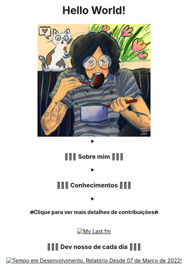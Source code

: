 <!-- Olá seja muito bem vindo ao meu README.md🐱! -->

<div align="center">

<h1><strong>Hello World!<!--<a><img src="https://media.giphy.com/media/hvRJCLFzcasrR4ia7z/giphy.gif" width="55px"></a>--></strong></h1>

<!-- Adicionei minha imagem neste endereço do repositório -->
<img src="https://github.com/c-viniciussantos/c-viniciussantos/blob/master/charts/c-viniciussantos.jpg" width=300>

<details align="center">
<summary><h3 align="center">👨🏻‍🚀 Sobre mim 👨🏻‍🚀</h3></summary>
<!-- Icones coletados nos endereços do "src" -->
| <a href="https://www.linkedin.com/in/carlos-vinicius-dos-santos-775b2b141" target="_blank" rel="nofollow">
    <img align="center" alt="C. Vinicius Santos LinkedIn" width="50px" src="https://www.vectorlogo.zone/logos/linkedin/linkedin-icon.svg" />
</a> | 
<a href="https://trailblazer.me/id/c-viniciussantos" target="_blank" rel="nofollow">
    <img align="center" alt="C. Vinicius Santos Trailhead" width="50px" src="https://trailhead.salesforce.com/assets/trailhead-logo-5d3354441b4d8b97f21075b65e2aea266780d45943bbb36796ac25dc7cf4adc9.svg" />
</a> |
<a href="https://www.duolingo.com/profile/c.viniciussantos" target="_blank" rel="nofollow">
    <img align="center" alt="C. Vinicius Santos Trailhead" width="50px" src="https://design.duolingo.com/86230c9ad10d9f08b785.svg" />
</a> |


</details>

<details align="center">
<summary><h3 align="center">👨🏻‍💻 Conhecimentos 👨🏻‍💻</h3></summary>
<h4 align="center">☁️ Universo Salesforce ☁️</h4>

<!-- Badges coletadas neste repositorio: https://github.com/alexandresanlim/Badges4-README.md-Profile -->
![SALESFORCE](https://img.shields.io/badge/Salesforce-00A1E0?style=for-the-badge&logo=Salesforce&logoColor=white)
![APEX](https://img.shields.io/badge/Apex-00A1E0?style=for-the-badge&logo=Salesforce&logoColor=white)
![APEXTest](https://img.shields.io/badge/Apex%20Test-00A1E0?style=for-the-badge&logo=Salesforce&logoColor=white)
![APEXBatch](https://img.shields.io/badge/Apex%20Batch-00A1E0?style=for-the-badge&logo=Salesforce&logoColor=white)
![APEXTrigger](https://img.shields.io/badge/Apex%20Triggers-00A1E0?style=for-the-badge&logo=Salesforce&logoColor=white)
![APEXDebug](https://img.shields.io/badge/Apex%20Debug-00A1E0?style=for-the-badge&logo=Salesforce&logoColor=white)
![LWC](https://img.shields.io/badge/LWC-00A1E0?style=for-the-badge&logo=Salesforce&logoColor=white)
![VisualForce](https://img.shields.io/badge/VisualForce-00A1E0?style=for-the-badge&logo=Salesforce&logoColor=white)
![DataLoader](https://img.shields.io/badge/Data%20Loader-00A1E0?style=for-the-badge&logo=Salesforce&logoColor=white)
![SOQL](https://img.shields.io/badge/SOQL-00A1E0?style=for-the-badge&logo=Salesforce&logoColor=white)
![SLA Automation Process](https://img.shields.io/badge/SLA%20Automation%20Process-00A1E0?style=for-the-badge&logo=Salesforce&logoColor=white)
![Flow Builder](https://img.shields.io/badge/Flow%20Builder-00A1E0?style=for-the-badge&logo=Salesforce&logoColor=white)
![Process Builder](https://img.shields.io/badge/Process%20Builder-00A1E0?style=for-the-badge&logo=Salesforce&logoColor=white)

 <h4 align="center">🖥️ Programação 💻</h4>
 
![Java](https://img.shields.io/badge/Java-ED8B00?style=for-the-badge&logo=java&logoColor=white)
![Spring](https://img.shields.io/badge/Spring-6DB33F?style=for-the-badge&logo=spring&logoColor=white)
![HTML5](https://img.shields.io/badge/HTML5-E34F26?style=for-the-badge&logo=html5&logoColor=white)
![CSS3](https://img.shields.io/badge/CSS3-1572B6?style=for-the-badge&logo=css3&logoColor=white)
![JavaScript](https://img.shields.io/badge/JavaScript-323330?style=for-the-badge&logo=javascript&logoColor=F7DF1E)
![JSON](https://img.shields.io/badge/json-5E5C5C?style=for-the-badge&logo=json&logoColor=white)
![SQL](https://img.shields.io/badge/SQL-F80000?style=for-the-badge&logo=oracle&logoColor=black)
![MongoDB](https://img.shields.io/badge/MongoDB-4EA94B?style=for-the-badge&logo=mongodb&logoColor=white)
![Git](https://img.shields.io/badge/GIT-E44C30?style=for-the-badge&logo=git&logoColor=white)
![Markdown](https://img.shields.io/badge/Markdown-000000?style=for-the-badge&logo=markdown&logoColor=white)
![Bootstrap](https://img.shields.io/badge/Bootstrap-563D7C?style=for-the-badge&logo=bootstrap&logoColor=white)
 
 <h4 align="center">🛠 Ferramentas 🛠</h4>
 
![Eclipse](https://img.shields.io/badge/Eclipse-2C2255?style=for-the-badge&logo=eclipse&logoColor=white)
![SpringBoot](https://img.shields.io/badge/Spring_Boot-F2F4F9?style=for-the-badge&logo=spring-boot)
![VSCodeStudio](https://img.shields.io/badge/Visual_Studio_Code-0078D4?style=for-the-badge&logo=visual%20studio%20code&logoColor=white)
![VSCode](https://img.shields.io/badge/Visual_Studio-5C2D91?style=for-the-badge&logo=visual%20studio&logoColor=white)
![Postman](https://img.shields.io/badge/Postman-FF6C37?style=for-the-badge&logo=Postman&logoColor=white)
![NotePad++](https://img.shields.io/badge/Notepad++-90E59A.svg?style=for-the-badge&logo=notepad%2B%2B&logoColor=black)
![SQLServer](https://img.shields.io/badge/Microsoft_SQL_Server-CC2927?style=for-the-badge&logo=microsoft-sql-server&logoColor=white)
![MySQL](https://img.shields.io/badge/MySQL-005C84?style=for-the-badge&logo=mysql&logoColor=white)
![Trello](https://img.shields.io/badge/Trello-0052CC?style=for-the-badge&logo=trello&logoColor=white)
![GitHub](https://img.shields.io/badge/GitHub-100000?style=for-the-badge&logo=github&logoColor=white)
![BitBucket](https://img.shields.io/badge/Bitbucket-0747a6?style=for-the-badge&logo=bitbucket&logoColor=white)
![GitKraken](https://img.shields.io/badge/GitKraken-179287?style=for-the-badge&logo=GitKraken&logoColor=white)
![Excel](https://img.shields.io/badge/Microsoft_Excel-217346?style=for-the-badge&logo=microsoft-excel&logoColor=white)
![Word](https://img.shields.io/badge/Microsoft_Word-2B579A?style=for-the-badge&logo=microsoft-word&logoColor=white)
![PowerPoint](https://img.shields.io/badge/Microsoft_PowerPoint-B7472A?style=for-the-badge&logo=microsoft-powerpoint&logoColor=white)

</div>   

</details>

<div align="center">
<details align="left">

<summary align="center"><h4>🔥Clique para ver mais detalhes de contribuições🔥</h4></summary>
<!-- Este abaixo eu utilizei este repositorio neste link: https://github.com/anmol098/waka-readme-stats, 
adicionei aos meus repositorios e customizei do meu jeito a tradução, estas informações são atualizadas diariamente as 05:00AM -->
<!-- Criei uma conta no https://wakatime.com e baixei a extensão no VSCode para coletar os dados, o proprio wakatime disponibiliza este abaixo -->

<!--START_SECTION:waka-->
![Code Time](http://img.shields.io/badge/Code%20Time-915%20hrs%201%20min-blue)

![Profile Views](http://img.shields.io/badge/Visualizac%C3%B5es%20do%20perfil-0-blue)

![Lines of code](https://img.shields.io/badge/Desde%20o%20Hello%20World%20eu%20escrevi-748.2%20thousand%20linhas%20de%20c%C3%B3digo-blue)

**🐱 Meus dados no GitHub** 

> 📦 118.8 kB Usado no armazenamento do GitHub 
 > 
> 🏆 0 Contribuições no ano de 2025
 > 
> 🚫 Não aberto para contratação
 > 
> 📜 19 Repositórios Públicos 
 > 
> 🔑 5 Repositórios Privados 
 > 
**Eu sou noturno 🦉** 

```text
🌞 Manhã                  48 commits          ⣿⣿⣀⣀⣀⣀⣀⣀⣀⣀⣀⣀⣀⣀⣀⣀⣀⣀⣀⣀⣀⣀⣀⣀⣀   08.60 % 
🌆 Tarde                  161 commits         ⣿⣿⣿⣿⣿⣿⣿⣀⣀⣀⣀⣀⣀⣀⣀⣀⣀⣀⣀⣀⣀⣀⣀⣀⣀   28.85 % 
🌃 Noite                  192 commits         ⣿⣿⣿⣿⣿⣿⣿⣿⣿⣀⣀⣀⣀⣀⣀⣀⣀⣀⣀⣀⣀⣀⣀⣀⣀   34.41 % 
🌙 Madrugada              157 commits         ⣿⣿⣿⣿⣿⣿⣿⣀⣀⣀⣀⣀⣀⣀⣀⣀⣀⣀⣀⣀⣀⣀⣀⣀⣀   28.14 % 
```
📅 **Sou mais produtivo em Terça-Feira** 

```text
Segunda-Feira            74 commits          ⣿⣿⣿⣀⣀⣀⣀⣀⣀⣀⣀⣀⣀⣀⣀⣀⣀⣀⣀⣀⣀⣀⣀⣀⣀   13.26 % 
Terça-Feira              115 commits         ⣿⣿⣿⣿⣿⣀⣀⣀⣀⣀⣀⣀⣀⣀⣀⣀⣀⣀⣀⣀⣀⣀⣀⣀⣀   20.61 % 
Quarta-Feira             99 commits          ⣿⣿⣿⣿⣀⣀⣀⣀⣀⣀⣀⣀⣀⣀⣀⣀⣀⣀⣀⣀⣀⣀⣀⣀⣀   17.74 % 
Quinta-Feira             103 commits         ⣿⣿⣿⣿⣿⣀⣀⣀⣀⣀⣀⣀⣀⣀⣀⣀⣀⣀⣀⣀⣀⣀⣀⣀⣀   18.46 % 
Sexta-Feira              62 commits          ⣿⣿⣿⣀⣀⣀⣀⣀⣀⣀⣀⣀⣀⣀⣀⣀⣀⣀⣀⣀⣀⣀⣀⣀⣀   11.11 % 
Sábado                   27 commits          ⣿⣀⣀⣀⣀⣀⣀⣀⣀⣀⣀⣀⣀⣀⣀⣀⣀⣀⣀⣀⣀⣀⣀⣀⣀   04.84 % 
Domingo                  78 commits          ⣿⣿⣿⣀⣀⣀⣀⣀⣀⣀⣀⣀⣀⣀⣀⣀⣀⣀⣀⣀⣀⣀⣀⣀⣀   13.98 % 
```


📊 **Esta semana eu gastei meu tempo em** 

```text
🕑︎ Fuso horário: America/Sao_Paulo

💬 Linguagens de programação: 
Apex                     12 mins             ⣿⣿⣿⣿⣿⣿⣿⣿⣿⣿⣿⣿⣿⣿⣿⣿⣿⣿⣿⣿⣿⣿⣿⣿⣿   99.91 % 
XML                      0 secs              ⣀⣀⣀⣀⣀⣀⣀⣀⣀⣀⣀⣀⣀⣀⣀⣀⣀⣀⣀⣀⣀⣀⣀⣀⣀   00.09 % 

🔥 Editores: 
VS Code                  12 mins             ⣿⣿⣿⣿⣿⣿⣿⣿⣿⣿⣿⣿⣿⣿⣿⣿⣿⣿⣿⣿⣿⣿⣿⣿⣿   100.00 % 
```


 Last Updated on 18/03/2025 08:13:36 UTC
<!--END_SECTION:waka-->

<!-- criei com as instruções deste link: https://github.com/Ashutosh00710/github-readme-activity-graph -->

[![GitHub graph](https://github-readme-activity-graph.vercel.app/graph?username=c-viniciussantos&theme=react-dark&custom_title=C.%20Vinicius%20Santos%20%20-%20Commits%20dos%20%C3%9Altimos%2031%20Dias!)](https://github-readme-activity-graph.vercel.app/graph?username=c-viniciussantos&theme=react-dark&custom_title=C.%20Vinicius%20Santos%20%20-%20Commits%20dos%20%C3%9Altimos%2031%20Dias!)
    

<div align="center" width=70>
  <a href="https://wakatime.com/@c_viniciussantos">
    <img align="center" 
         src="https://github-readme-stats.vercel.app/api/wakatime?username=c_viniciussantos&theme=radical&hide_border=true&hide=Other,Trailhead,Ignore&custom_title=Meu%20dia%20a%20dia%20desde%20Mar%C3%A7o%20de%202022"
         title="Tempo em Desenvolvimento. Relatório Desde 07 de Março de 2022!"/>
  </a><br>
  <a href="https://github.com/c-viniciussantos/">
    <img 
         align="center" 
         width=420
         src="https://streak-stats.demolab.com/?user=c-viniciussantos&hide_border=true&ring=FF8400&fire=FF8400&currStreakLabel=FF8400&locale=pt-br&theme=radical&date_format=j%20M%5B%20Y%5D"
         title="Linguagens exploradas"/><br>
         <a href="https://streak-stats.demolab.com/?user=c-viniciussantos&hide_border=true&ring=FF8400&fire=FF8400&currStreakLabel=FF8400&locale=pt-br&theme=radical&date_format=j%20M%5B%20Y%5D">
             <img
             align="center" 
             width=420
             src="https://time-dev-vinicius-santos.vercel.app/api/top-langs/?username=c-viniciussantos&langs_count=10&theme=radical&hide_border=true&custom_title=Linguagens%20dos%20Reposit%C3%B3rios&layout=compact&include_all_commits=true"
             title="Dias de contribuição"/>
        </a>
      </a>
</div>

</details>
</div>

<div align="center">

<!-- Créditos: https://github.com/JeffreyCA/lastfm-recently-played-readme - Realizei um deploy no vercel conectado para realizar a tradução dos textos basicos-->
[![My Last.fm](https://lastfm-recentemente-reproduzidas-readme.vercel.app/api?user=magrinchavoso&count=1&loved=true&loved_style=4)](https://lastfm-recentemente-reproduzidas-readme.vercel.app/api?user=magrinchavoso&count=10&loved=true&loved_style=4)

</div>
<div align="center" width=100%>
  <h3 align="center">👨🏻‍💻 Dev nosso de cada dia 👨🏻‍💻</h3>
  <a href="https://wakatime.com/@c_viniciussantos">
    <img align="center" 
         src="https://wakatime.com/share/@c_viniciussantos/eaf11038-a69c-4c58-9f8d-3ac28570d2b3.svg"
         title="Tempo em Desenvolvimento. Relatório Desde 07 de Março de 2022!"/>
  </a>
</div>
